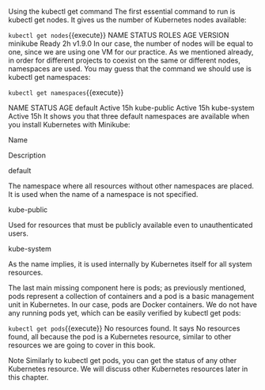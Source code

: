 

Using the kubectl get command
The first essential command to run is kubectl get nodes. It gives us the number of Kubernetes nodes available:


`kubectl get nodes`{{execute}}
NAME      STATUS  ROLES   AGE   VERSION
minikube   Ready   <none> 2h    v1.9.0
In our case, the number of nodes will be equal to one, since we are using one VM for our practice. As we mentioned already, in order for different projects to coexist on the same or different nodes, namespaces are used. You may guess that the command we should use is kubectl get namespaces:


`kubectl get namespaces`{{execute}}

NAME          STATUS   AGE
default       Active   15h
kube-public   Active   15h
kube-system   Active   15h
It shows you that three default namespaces are available when you install Kubernetes with Minikube:

Name                                 

Description

default

The namespace where all resources without other namespaces are placed. It is used when the name of a namespace is not specified.

kube-public

Used for resources that must be publicly available even to unauthenticated users.

kube-system

As the name implies, it is used internally by Kubernetes itself for all system resources.

The last main missing component here is pods; as previously mentioned, pods represent a collection of containers and a pod is a basic management unit in Kubernetes. In our case, pods are Docker containers. We do not have any running pods yet, which can be easily verified by kubectl get pods:


`kubectl get pods`{{execute}}
No resources found.
It says No resources found, all because the pod is a Kubernetes resource, similar to other resources we are going to cover in this book.

Note
Similarly to kubectl get pods, you can get the status of any other Kubernetes resource. We will discuss other Kubernetes resources later in this chapter.  
